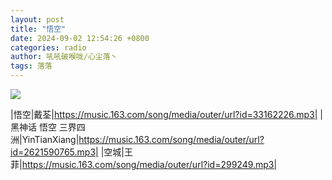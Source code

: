 ```yaml
---
layout: post
title: "悟空"
date: 2024-09-02 12:54:26 +0800
categories: radio
author: 吼吼破喉咙/心尘落丶
tags: 落落
---
```

![]({{site.baseurl}}/images/cover_20240902.jpg)

|悟空|戴荃|https://music.163.com/song/media/outer/url?id=33162226.mp3|
|黑神话 悟空 三界四洲|YinTianXiang|https://music.163.com/song/media/outer/url?id=2621590765.mp3|
|空城|王菲|https://music.163.com/song/media/outer/url?id=299249.mp3|

